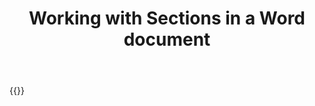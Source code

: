 ﻿---
title: "Working with Sections in a Word document"
second_title: " online"
articleTitle: "Working with Sections"
linktitle: "Sections"
type: docs
url: /sections/
description: "Insert, edit, delete Sections in a Word document programmatically via Cloud API."
weight: 230
---

{{<list-children-pages>}}
